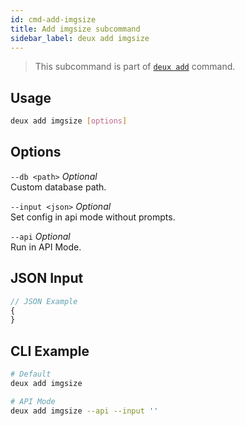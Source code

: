 ```yaml
---
id: cmd-add-imgsize
title: Add imgsize subcommand
sidebar_label: deux add imgsize
---
```


> This subcommand is part of [`deux add`](cmd-add.html) command.

## Usage
```bash
deux add imgsize [options]
```

## Options
`--db <path>` *Optional*  
Custom database path.

`--input <json>` *Optional*  
Set config in api mode without prompts.

`--api` *Optional*  
Run in API Mode.

## JSON Input
```javascript 
// JSON Example
{
}
```

## CLI Example
```bash
# Default
deux add imgsize

# API Mode
deux add imgsize --api --input ''
```
